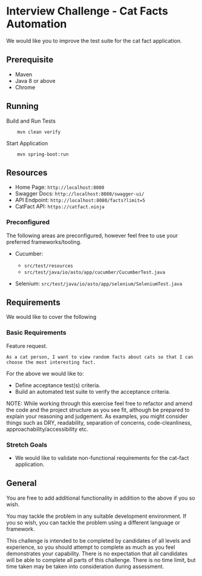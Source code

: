 # Interview Challenge - Cat Facts Automation

We would like you to improve the test suite for the cat fact application.

## Prerequisite

- Maven
- Java 8 or above
- Chrome

## Running

Build and Run Tests

```
    mvn clean verify
```

Start Application

```
    mvn spring-boot:run
```

## Resources

- Home Page: `http://localhost:8080`
- Swagger Docs: `http://localhost:8080/swagger-ui/`
- API Endpoint: `http://localhost:8080/facts?limit=5`
- CatFact API: `https://catfact.ninja`

### Preconfigured

The following areas are preconfigured, however feel free to use your preferred frameworks/tooling.

- Cucumber: 
    - `src/test/resources` 
    - `src/test/java/io/asto/app/cucumber/CucumberTest.java`
    
- Selenium: `src/test/java/io/asto/app/selenium/SeleniumTest.java`


## Requirements

We would like to cover the following

### Basic Requirements

Feature request.

`As a cat person, I want to view random facts about cats so that I can choose the most interesting fact.`

For the above we would like to:

- Define acceptance test(s) criteria.
- Build an automated test suite to verify the acceptance criteria.

NOTE: While working through this exercise feel free to refactor and amend the code and the project structure as you see fit, although be prepared to explain your reasoning and judgement. As examples, you might consider things such as DRY, readability, separation of concerns, code-cleanliness, approachability/accessibility etc.

### Stretch Goals

- We would like to validate non-functional requirements for the cat-fact application.  

## General

You are free to add additional functionality in addition to the above if you so wish.

You may tackle the problem in any suitable development environment. If you so wish, you can tackle the problem using a different language or framework.

This challenge is intended to be completed by candidates of all levels and experience, so you should attempt to complete as much as you feel demonstrates your capability. There is no expectation that all candidates will be able to complete all parts of this challenge. There is no time limit, but time taken may be taken into consideration during assessment.
